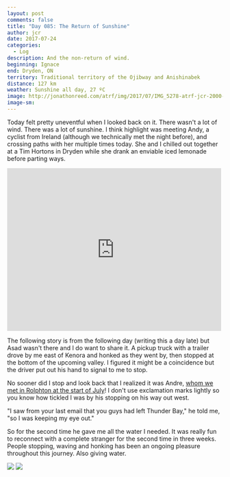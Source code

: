 ```yaml
---
layout: post
comments: false
title: "Day 085: The Return of Sunshine"
author: jcr
date: 2017-07-24
categories:
  - Log
description: And the non-return of wind.
beginning: Ignace
end: Dryden, ON
territory: Traditional territory of the Ojibway and Anishinabek
distance: 127 km
weather: Sunshine all day, 27 ºC
image: http://jonathonreed.com/atrf/img/2017/07/IMG_5278-atrf-jcr-2000-web.jpg
image-sm:
---
```


Today felt pretty uneventful when I looked back on it. There wasn't a lot of wind. There was a lot of sunshine. I think highlight was meeting Andy, a cyclist from Ireland (although we technically met the night before), and crossing paths with her multiple times today. She and I chilled out together at a Tim Hortons in Dryden while she drank an enviable iced lemonade before parting ways.

<iframe src="https://www.facebook.com/plugins/post.php?href=https%3A%2F%2Fwww.facebook.com%2Fandycyclescanada%2Fphotos%2Fa.238307809991006.1073741830.185923511896103%2F255774668244320%2F%3Ftype%3D3&width=500" width="500" height="380" style="border:none;overflow:hidden" scrolling="no" frameborder="0" allowTransparency="true"></iframe>

The following story is from the following day (writing this a day late) but Asad wasn't there and I do want to share it. A pickup truck with a trailer drove by me east of Kenora and honked as they went by, then stopped at the bottom of the upcoming valley. I figured it might be a coincidence but the driver put out his hand to signal to me to stop.

No sooner did I stop and look back that I realized it was Andre, <a href="http://jonathonreed.com/atrf/2017/07/04/day-065/" target="blank">whom we met in Rolphton at the start of July</a>! I don't use exclamation marks lightly so you know how tickled I was by his stopping on his way out west.

"I saw from your last email that you guys had left Thunder Bay," he told me, "so I was keeping my eye out."

So for the second time he gave me all the water I needed. It was really fun to reconnect with a complete stranger for the second time in three weeks. People stopping, waving and honking has been an ongoing pleasure throughout this journey. Also giving water.

<img src="http://jonathonreed.com/atrf/img/2017/07/IMG_5344-atrf-jcr-2000-web.jpg">

<img src="http://jonathonreed.com/atrf/img/2017/07/IMG_5346-atrf-jcr-2000-web.jpg">